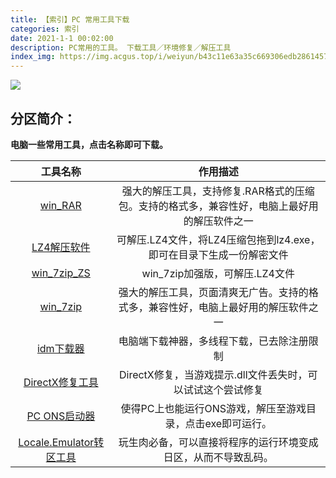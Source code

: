 ```yaml
---
title: 【索引】PC 常用工具下载
categories: 索引
date: 2021-1-1 00:02:00
description: PC常用的工具。 下载工具／环境修复／解压工具
index_img: https://img.acgus.top/i/weiyun/b43c11e63a35c669306edb286145738bf7d490222b45cfc2f41cfff0447495728a73309690c15bc57ea1e055c38f4f51.webp
---
```

![](https://img.acgus.top/i/weiyun/b43c11e63a35c669306edb286145738bf7d490222b45cfc2f41cfff0447495728a73309690c15bc57ea1e055c38f4f51.webp)

## **分区简介：**
**电脑一些常用工具，点击名称即可下载。**

| 工具名称 | 作用描述|
 | :----: | :----: | 
|[win_RAR](https://wwmg.lanzouy.com/iRS6n0us6ate)|强大的解压工具，支持修复.RAR格式的压缩包。支持的格式多，兼容性好，电脑上最好用的解压软件之一|
|[LZ4解压软件](https://wwmg.lanzouy.com/ixFML0us64ba)|可解压.LZ4文件，将LZ4压缩包拖到lz4.exe，即可在目录下生成一份解密文件|
|[win_7zip_ZS](https://wwp.lanzoup.com/iWO6B1hztoda)|win_7zip加强版，可解压.LZ4文件|
|[win_7zip](https://wwmg.lanzouy.com/iy3AK0kniyxe)|强大的解压工具，页面清爽无广告。支持的格式多，兼容性好，电脑上最好用的解压软件之一|
|[idm下载器](https://wwmg.lanzouy.com/i0ln60kniylc)|电脑端下载神器，多线程下载，已去除注册限制|
|[DirectX修复工具](https://pan.baidu.com/s/1ULYR_Gz6C5qe0JDSynp7_w?pwd=1fq5)|DirectX修复，当游戏提示.dll文件丢失时，可以试试这个尝试修复|
|[PC  ONS启动器](https://wwi.lanzoui.com/iYBxdukwt2d)|使得PC上也能运行ONS游戏，解压至游戏目录，点击exe即可运行。|
|[Locale.Emulator转区工具](https://wwo.lanzouj.com/iequA1yyxo6d)|玩生肉必备，可以直接将程序的运行环境变成日区，从而不导致乱码。|